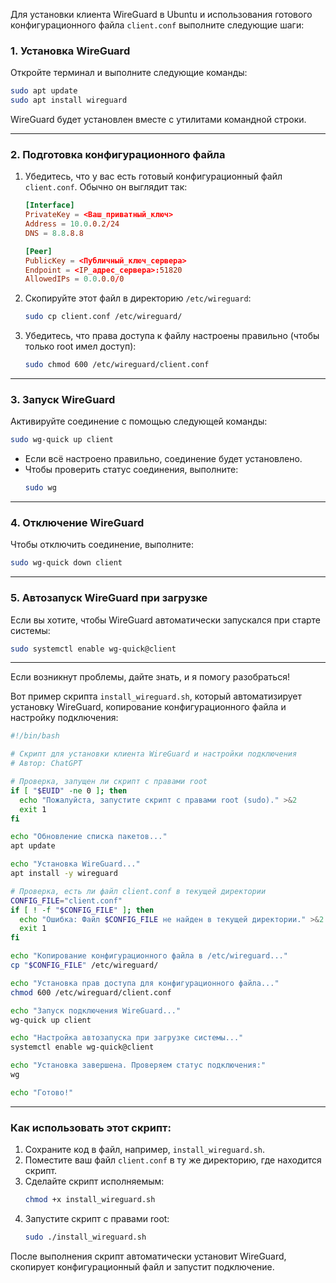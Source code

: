 Для установки клиента WireGuard в Ubuntu и использования готового конфигурационного файла `client.conf` выполните следующие шаги:

### 1. Установка WireGuard
Откройте терминал и выполните следующие команды:

```bash
sudo apt update
sudo apt install wireguard
```

WireGuard будет установлен вместе с утилитами командной строки.

---

### 2. Подготовка конфигурационного файла
1. Убедитесь, что у вас есть готовый конфигурационный файл `client.conf`. Обычно он выглядит так:
   ```conf
   [Interface]
   PrivateKey = <Ваш_приватный_ключ>
   Address = 10.0.0.2/24
   DNS = 8.8.8.8

   [Peer]
   PublicKey = <Публичный_ключ_сервера>
   Endpoint = <IP_адрес_сервера>:51820
   AllowedIPs = 0.0.0.0/0
   ```

2. Скопируйте этот файл в директорию `/etc/wireguard`:
   ```bash
   sudo cp client.conf /etc/wireguard/
   ```

3. Убедитесь, что права доступа к файлу настроены правильно (чтобы только root имел доступ):
   ```bash
   sudo chmod 600 /etc/wireguard/client.conf
   ```

---

### 3. Запуск WireGuard
Активируйте соединение с помощью следующей команды:

```bash
sudo wg-quick up client
```

- Если всё настроено правильно, соединение будет установлено.
- Чтобы проверить статус соединения, выполните:
  ```bash
  sudo wg
  ```

---

### 4. Отключение WireGuard
Чтобы отключить соединение, выполните:

```bash
sudo wg-quick down client
```

---

### 5. Автозапуск WireGuard при загрузке
Если вы хотите, чтобы WireGuard автоматически запускался при старте системы:

```bash
sudo systemctl enable wg-quick@client
```

---

Если возникнут проблемы, дайте знать, и я помогу разобраться!

Вот пример скрипта `install_wireguard.sh`, который автоматизирует установку WireGuard, копирование конфигурационного файла и настройку подключения:

```sh
#!/bin/bash

# Скрипт для установки клиента WireGuard и настройки подключения
# Автор: ChatGPT

# Проверка, запущен ли скрипт с правами root
if [ "$EUID" -ne 0 ]; then
  echo "Пожалуйста, запустите скрипт с правами root (sudo)." >&2
  exit 1
fi

echo "Обновление списка пакетов..."
apt update

echo "Установка WireGuard..."
apt install -y wireguard

# Проверка, есть ли файл client.conf в текущей директории
CONFIG_FILE="client.conf"
if [ ! -f "$CONFIG_FILE" ]; then
  echo "Ошибка: Файл $CONFIG_FILE не найден в текущей директории." >&2
  exit 1
fi

echo "Копирование конфигурационного файла в /etc/wireguard..."
cp "$CONFIG_FILE" /etc/wireguard/

echo "Установка прав доступа для конфигурационного файла..."
chmod 600 /etc/wireguard/client.conf

echo "Запуск подключения WireGuard..."
wg-quick up client

echo "Настройка автозапуска при загрузке системы..."
systemctl enable wg-quick@client

echo "Установка завершена. Проверяем статус подключения:"
wg

echo "Готово!"
```

---

### Как использовать этот скрипт:
1. Сохраните код в файл, например, `install_wireguard.sh`.
2. Поместите ваш файл `client.conf` в ту же директорию, где находится скрипт.
3. Сделайте скрипт исполняемым:
   ```bash
   chmod +x install_wireguard.sh
   ```
4. Запустите скрипт с правами root:
   ```bash
   sudo ./install_wireguard.sh
   ```

После выполнения скрипт автоматически установит WireGuard, скопирует конфигурационный файл и запустит подключение.